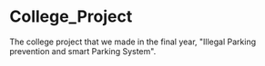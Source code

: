 # College_Project
The college project that we made in the final year, "Illegal Parking prevention and smart Parking System".
